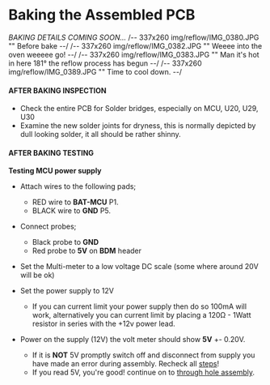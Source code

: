 # Baking the Assembled PCB #

*BAKING DETAILS COMING SOON...*
/-- 337x260 img/reflow/IMG_0380.JPG "" Before bake --/
/-- 337x260 img/reflow/IMG_0382.JPG "" Weeee into the oven weeeee go! --/
/-- 337x260 img/reflow/IMG_0383.JPG "" Man it's hot in here 181&deg; the reflow process has begun --/
/-- 337x260 img/reflow/IMG_0389.JPG "" Time to cool down. --/

#### AFTER BAKING INSPECTION ####

- Check the entire PCB for Solder bridges, especially on MCU, U20, U29, U30
- Examine the new solder joints for dryness, this is normally depicted by dull looking solder, it all should be rather shinny.

#### AFTER BAKING TESTING ####

**Testing MCU power supply**

- Attach wires to the following pads;
	- RED wire to **BAT-MCU** P1.
	- BLACK wire to **GND** P5.

- Connect probes;
	- Black probe to **GND**
	- Red probe to **5V** on **BDM** header

- Set the Multi-meter to a low voltage DC scale (some where around 20V will be ok)
- Set the power supply to 12V
	- If you can current limit your power supply then do so 100mA will work, alternatively you can current limit by placing a 120&ohm; - 1Watt resistor in series with the +12v power lead. 
- Power on the supply (12V) the volt meter should show **5V** +- 0.20V. 
	- If it is **NOT** 5V promptly switch off and disconnect from supply you have made an error during assembly. Recheck all [steps](#assembly1_primary)! 
	- If you read 5V, you're good! continue on to [through hole assembly](#assembly13_after_reflow).

